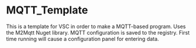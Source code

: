 # MQTT_Template
This is a template for VSC in order to make a MQTT-based program.
Uses the M2Mqtt Nuget library.
MQTT configuration is saved to the registry.
First time running will cause a configuration panel for entering data.
